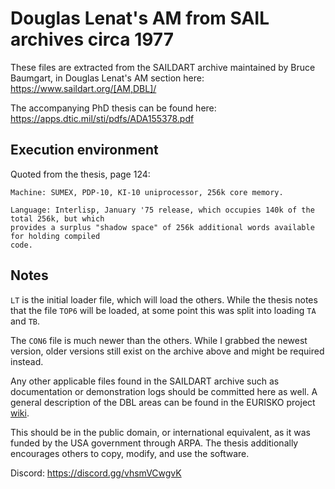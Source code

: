 # Douglas Lenat's AM from SAIL archives circa 1977

These files are extracted from the SAILDART archive maintained by Bruce Baumgart, in Douglas Lenat's AM section here: https://www.saildart.org/[AM,DBL]/ 

The accompanying PhD thesis can be found here: https://apps.dtic.mil/sti/pdfs/ADA155378.pdf

## Execution environment
Quoted from the thesis, page 124:
```
Machine: SUMEX, PDP-10, KI-10 uniprocessor, 256k core memory.

Language: Interlisp, January '75 release, which occupies 140k of the total 256k, but which
provides a surplus "shadow space" of 256k additional words available for holding compiled
code.
```

## Notes
`LT` is the initial loader file, which will load the others. While the thesis notes that the file `TOP6` will be loaded, at some point this was split into loading `TA` and `TB`.

The `CON6` file is much newer than the others. While I grabbed the newest version, older versions still exist on the archive above and might be required instead.

Any other applicable files found in the SAILDART archive such as documentation or demonstration logs should be committed here as well. A general description of the DBL areas can be found in the EURISKO project [wiki](https://github.com/white-flame/eurisko/wiki/SAILDART-DBL-Area-Descriptions).

This should be in the public domain, or international equivalent, as it was funded by the USA government through ARPA. The thesis additionally encourages others to copy, modify, and use the software.

Discord: https://discord.gg/vhsmVCwgvK
